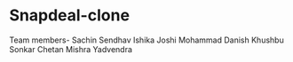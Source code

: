 # Snapdeal-clone
Team members-
    Sachin Sendhav
    Ishika Joshi
    Mohammad Danish
    Khushbu Sonkar
    Chetan Mishra
    Yadvendra
